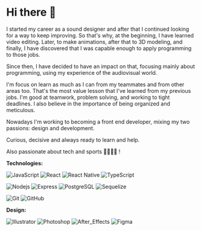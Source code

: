 # Hi there 👋
I started my career as a sound designer and after that I continued looking for a way to keep improving. So that's why, at the beginning, I have learned video editing. Later, to make animations, after that to 3D modeling, and finally, I have discovered that I was capable enough to apply programming to those jobs.

Since then, I have decided to have an impact on that, focusing mainly about programming, using my experience of the audiovisual world.

I'm focus on learn as much as I can from my teammates and from other areas too. That's the most value lesson that I've learned from my previous jobs. I'm good at teamwork, problem solving, and working to tight deadlines. I also believe in the importance of being organized and meticulous.

Nowadays I'm working to becoming a front end developer, mixing my two passions: design and development.

Curious, decisive and always ready to learn and help.

Also passionate about tech and sports 👨‍💻🏊‍♂️ !

**Technologies:**

![JavaScript](https://img.shields.io/badge/-JavaScript-%23F7DF1C?style=flat-square&logo=javascript&logoColor=000000&labelColor=%23F7DF1C&color=%23FFCE5A)
![React](https://img.shields.io/badge/-React-61DAFB?style=flat-square&logo=react&logoColor=ffffff)
![React Native](https://img.shields.io/badge/-ReactNative-%23282C34?style=flat-square&logo=react)
![TypeScript](https://img.shields.io/badge/-TypeScript-%23F7DF1C?style=flat-square&logo=TypeScript)

![Nodejs](https://img.shields.io/badge/-Nodejs-339933?style=flat-square&logo=Node.js&logoColor=ffffff)
![Express](https://img.shields.io/badge/-Express-%23E44D27?style=flat-square&logo=Express)
![PostgreSQL](https://img.shields.io/badge/-PostgreSQL-9cf?style=flat-square&logo=PostgreSQL)
![Sequelize](https://img.shields.io/badge/-Sequelize-blue?style=flat-square&logo=sequelize&logoColor=ffffff)

![Git](https://img.shields.io/badge/-Git-%23F05032?style=flat-square&logo=git&logoColor=%23ffffff)
![GitHub](https://img.shields.io/badge/-GitHub-181717?style=flat-square&logo=github)


**Design:**

![Illustrator](https://img.shields.io/badge/-Illustrator-orange?style=flat-square&logo=adobe-illustrator&logoColor=ffffff)
![Photoshop](https://img.shields.io/badge/-Photoshop-blue?style=flat-square&logo=adobe-photoshop&logoColor=ffffff)
![After_Effects](https://img.shields.io/badge/-After%20Effects-purple?style=flat-square&logo=adobe-after-effects&logoColor=ffffff)
![Figma](https://img.shields.io/badge/Figma-F24E1E?style=for-the-badge&logo=figma&logoColor=white)
